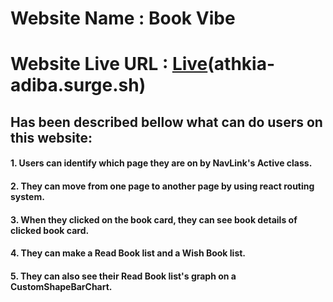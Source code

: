 # Website  Name : Book Vibe #
# Website Live URL : [Live](https://athkia-adiba.surge.sh/)(athkia-adiba.surge.sh)
## Has been described bellow what can do users on this website: ##
#### 1. Users can identify which page they are on by NavLink's Active class.
#### 2. They can move from one page to another page by using react routing system.
#### 3. When they clicked on the book card, they can see book details of clicked book card.
#### 4. They can make a Read Book list and a Wish Book list.
#### 5. They can also see their Read Book list's graph on a CustomShapeBarChart.
